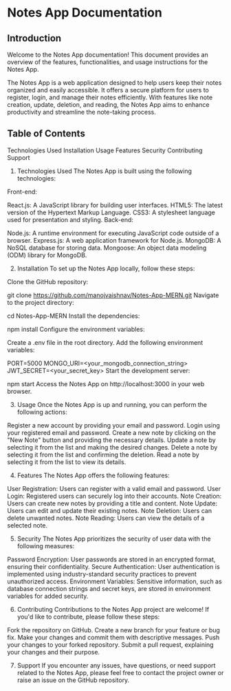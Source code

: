 # Notes App Documentation

## Introduction

Welcome to the Notes App documentation! This document provides an overview of the features, functionalities, and usage instructions for the Notes App.

The Notes App is a web application designed to help users keep their notes organized and easily accessible. It offers a secure platform for users to register, login, and manage their notes efficiently. With features like note creation, update, deletion, and reading, the Notes App aims to enhance productivity and streamline the note-taking process.

## Table of Contents

Technologies Used
Installation
Usage
Features
Security
Contributing
Support

1. Technologies Used
   The Notes App is built using the following technologies:

Front-end:

React.js: A JavaScript library for building user interfaces.
HTML5: The latest version of the Hypertext Markup Language.
CSS3: A stylesheet language used for presentation and styling.
Back-end:

Node.js: A runtime environment for executing JavaScript code outside of a browser.
Express.js: A web application framework for Node.js.
MongoDB: A NoSQL database for storing data.
Mongoose: An object data modeling (ODM) library for MongoDB.

2. Installation
   To set up the Notes App locally, follow these steps:

Clone the GitHub repository:

git clone https://github.com/manojvaishnav/Notes-App-MERN.git
Navigate to the project directory:

cd Notes-App-MERN
Install the dependencies:

npm install
Configure the environment variables:

Create a .env file in the root directory.
Add the following environment variables:

PORT=5000
MONGO_URI=<your_mongodb_connection_string>
JWT_SECRET=<your_secret_key>
Start the development server:

npm start
Access the Notes App on http://localhost:3000 in your web browser.

3. Usage
   Once the Notes App is up and running, you can perform the following actions:

Register a new account by providing your email and password.
Login using your registered email and password.
Create a new note by clicking on the "New Note" button and providing the necessary details.
Update a note by selecting it from the list and making the desired changes.
Delete a note by selecting it from the list and confirming the deletion.
Read a note by selecting it from the list to view its details.

4. Features
   The Notes App offers the following features:

User Registration: Users can register with a valid email and password.
User Login: Registered users can securely log into their accounts.
Note Creation: Users can create new notes by providing a title and content.
Note Update: Users can edit and update their existing notes.
Note Deletion: Users can delete unwanted notes.
Note Reading: Users can view the details of a selected note.

5. Security
   The Notes App prioritizes the security of user data with the following measures:

Password Encryption: User passwords are stored in an encrypted format, ensuring their confidentiality.
Secure Authentication: User authentication is implemented using industry-standard security practices to prevent unauthorized access.
Environment Variables: Sensitive information, such as database connection strings and secret keys, are stored in environment variables for added security.

6. Contributing
   Contributions to the Notes App project are welcome! If you'd like to contribute, please follow these steps:

Fork the repository on GitHub.
Create a new branch for your feature or bug fix.
Make your changes and commit them with descriptive messages.
Push your changes to your forked repository.
Submit a pull request, explaining your changes and their purpose.

7. Support
   If you encounter any issues, have questions, or need support related to the Notes App, please feel free to contact the project owner or raise an issue on the GitHub repository.
